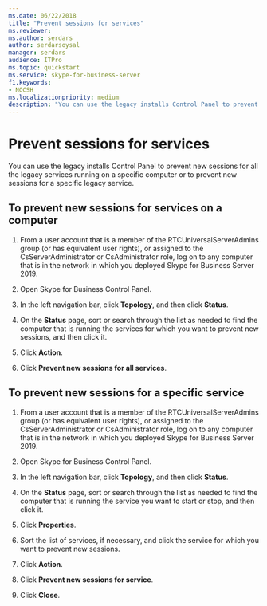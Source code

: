 ```yaml
---
ms.date: 06/22/2018
title: "Prevent sessions for services"
ms.reviewer: 
ms.author: serdars
author: serdarsoysal
manager: serdars
audience: ITPro
ms.topic: quickstart
ms.service: skype-for-business-server
f1.keywords:
- NOCSH
ms.localizationpriority: medium
description: "You can use the legacy installs Control Panel to prevent new sessions for all the legacy services running on a specific computer or to prevent new sessions for a specific legacy service."
---
```


# Prevent sessions for services

You can use the legacy installs Control Panel to prevent new sessions for all the legacy services running on a specific computer or to prevent new sessions for a specific legacy service.
  
## To prevent new sessions for services on a computer

1. From a user account that is a member of the RTCUniversalServerAdmins group (or has equivalent user rights), or assigned to the CsServerAdministrator or CsAdministrator role, log on to any computer that is in the network in which you deployed Skype for Business Server 2019.
    
2. Open Skype for Business Control Panel.
    
3. In the left navigation bar, click **Topology**, and then click **Status**.
    
4. On the **Status** page, sort or search through the list as needed to find the computer that is running the services for which you want to prevent new sessions, and then click it. 
    
5. Click **Action**.
    
6. Click **Prevent new sessions for all services**.
    
## To prevent new sessions for a specific service

1. From a user account that is a member of the RTCUniversalServerAdmins group (or has equivalent user rights), or assigned to the CsServerAdministrator or CsAdministrator role, log on to any computer that is in the network in which you deployed Skype for Business Server 2019.
    
2. Open Skype for Business Control Panel.
    
3. In the left navigation bar, click **Topology**, and then click **Status**.
    
4. On the **Status** page, sort or search through the list as needed to find the computer that is running the service you want to start or stop, and then click it. 
    
5. Click **Properties**.
    
6. Sort the list of services, if necessary, and click the service for which you want to prevent new sessions.
    
7. Click **Action**.
    
8. Click **Prevent new sessions for service**.
    
9. Click **Close**.
    


